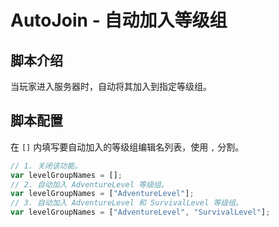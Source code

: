 # AutoJoin - 自动加入等级组

## 脚本介绍

当玩家进入服务器时，自动将其加入到指定等级组。

## 脚本配置

在 `[]` 内填写要自动加入的等级组编辑名列表，使用 `,` 分割。

``` javascript
// 1. 关闭该功能。
var levelGroupNames = [];
// 2. 自动加入 AdventureLevel 等级组。
var levelGroupNames = ["AdventureLevel"];
// 3. 自动加入 AdventureLevel 和 SurvivalLevel 等级组。
var levelGroupNames = ["AdventureLevel", "SurvivalLevel"];
```